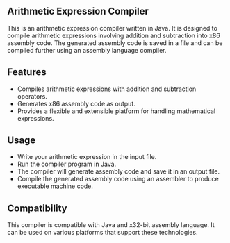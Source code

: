 ## Arithmetic Expression Compiler
This is an arithmetic expression compiler written in Java. It is designed to compile arithmetic expressions involving addition and subtraction into x86 assembly code. The generated assembly code is saved in a file and can be compiled further using an assembly language compiler.

## Features
* Compiles arithmetic expressions with addition and subtraction operators.
* Generates x86 assembly code as output.
* Provides a flexible and extensible platform for handling mathematical expressions.

## Usage
* Write your arithmetic expression in the input file.
* Run the compiler program in Java.
* The compiler will generate assembly code and save it in an output file.
* Compile the generated assembly code using an assembler to produce executable machine code.

## Compatibility
This compiler is compatible with Java and x32-bit assembly language. It can be used on various platforms that support these technologies.
